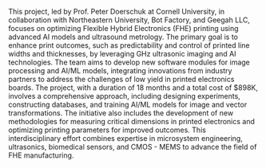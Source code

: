 This project, led by Prof. Peter Doerschuk at Cornell University, in collaboration with Northeastern University, Bot Factory, and Geegah LLC, focuses on optimizing Flexible Hybrid Electronics (FHE) printing using advanced AI models and ultrasound metrology. The primary goal is to enhance print outcomes, such as predictability and control of printed line widths and thicknesses, by leveraging GHz ultrasonic imaging and AI technologies. The team aims to develop new software modules for image processing and AI/ML models, integrating innovations from industry partners to address the challenges of low yield in printed electronics boards. The project, with a duration of 18 months and a total cost of $898K, involves a comprehensive approach, including designing experiments, constructing databases, and training AI/ML models for image and vector transformations. The initiative also includes the development of new methodologies for measuring critical dimensions in printed electronics and optimizing printing parameters for improved outcomes. This interdisciplinary effort combines expertise in microsystem engineering, ultrasonics, biomedical sensors, and CMOS - MEMS to advance the field of FHE manufacturing.
